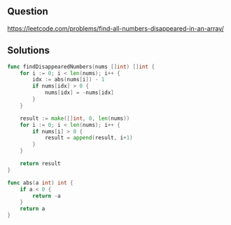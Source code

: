 ## Question

https://leetcode.com/problems/find-all-numbers-disappeared-in-an-array/

## Solutions

```go
func findDisappearedNumbers(nums []int) []int {
	for i := 0; i < len(nums); i++ {
		idx := abs(nums[i]) - 1
		if nums[idx] > 0 {
			nums[idx] = -nums[idx]
		}
	}

	result := make([]int, 0, len(nums))
	for i := 0; i < len(nums); i++ {
		if nums[i] > 0 {
			result = append(result, i+1)
		}
	}

	return result
}

func abs(a int) int {
	if a < 0 {
		return -a
	}
	return a
}
```
